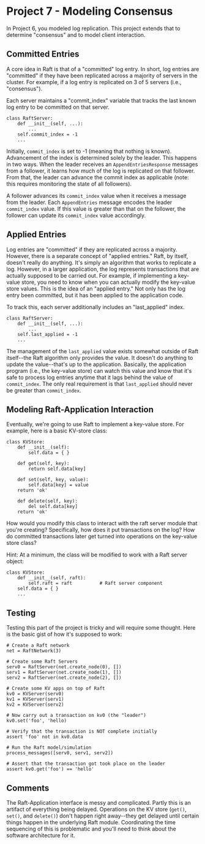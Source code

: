 # Project 7 - Modeling Consensus

In Project 6, you modeled log replication.  This project extends that
to determine "consensus" and to model client interaction.

## Committed Entries

A core idea in Raft is that of a "committed" log entry.  In short, log
entries are "committed" if they have been replicated across a majority
of servers in the cluster. For example, if a log entry is replicated
on 3 of 5 servers (i.e., "consensus").  

Each server maintains a "commit_index" variable that tracks the last known
log entry to be committed on that server.

```
class RaftServer:
    def __init__(self, ...):
        ...
	self.commit_index = -1
	...
```

Initially, `commit_index` is set to -1 (meaning that nothing is known).
Advancement of the index is determined solely by the leader.  This happens
in two ways.  When the leader receives an `AppendEntriesResponse` messages
from a follower, it learns how much of the log is replicated on that follower.
From that, the leader can advance the commit index as applicable (note: this
requires monitoring the state of all followers).

A follower advances its `commit_index` value when it receives a
message from the leader.  Each `AppendEntries` message encodes the
leader `commit_index` value.  If this value is greater than that on
the follower, the follower can update its `commit_index` value
accordingly.

## Applied Entries

Log entries are "committed" if they are replicated across a majority.  However,
there is a separate concept of "applied entries."   Raft, by itself, doesn't
really do anything. It's simply an algorithm that works to replicate a log.
However, in a larger application, the log represents transactions that are
actually supposed to be carried out.   For example, if implementing a
key-value store, you need to know when you can actually modify the key-value
store values.  This is the idea of an "applied entry."  Not only has the
log entry been committed, but it has been applied to the application code.

To track this, each server additionally includes an "last_applied" index.

```
class RaftServer:
    def __init__(self, ...):
        ...
	self.last_applied = -1
	...
```

The management of the `last_applied` value exists somewhat outside of
Raft itself--the Raft algorithm only provides the value.  It doesn't
do anything to update the value--that's up to the application.
Basically, the application program (i.e., the key-value store) can
watch this value and know that it's safe to process log entries anytime that
it lags behind the value of `commit_index`.  The only real
requirement is that `last_applied` should never be greater than
`commit_index`.

## Modeling Raft-Application Interaction

Eventually, we're going to use Raft to implement a key-value store.
For example, here is a basic KV-store class:

```
class KVStore:
    def __init__(self):
        self.data = { }

    def get(self, key):
        return self.data[key]

    def set(self, key, value):
        self.data[key] = value
	return 'ok'

    def delete(self, key):
        del self.data[key]
	return 'ok'
```

How would you modify this class to interact with the raft server
module that you're creating?  Specifically, how does it put
transactions on the log?   How do committed transactions later
get turned into operations on the key-value store class?

Hint: At a minimum, the class will be modified to work with
a Raft server object:

```
class KVStore:
    def __init__(self, raft):
        self.raft = raft          # Raft server component
	self.data = { }
    ...
```

## Testing

Testing this part of the project is tricky and will require some thought.
Here is the basic gist of how it's supposed to work:

```
# Create a Raft network
net = RaftNetwork(3)

# Create some Raft Servers
serv0 = RaftServer(net.create_node(0), [])
serv1 = RaftServer(net.create_node(1), [])
serv2 = RaftServer(net.create_node(2), [])

# Create some KV apps on top of Raft
kv0 = KVServer(serv0)
kv1 = KVServer(serv1)
kv2 = KVServer(serv2)

# Now carry out a transaction on kv0 (the "leader")
kv0.set('foo', 'hello)

# Verify that the transaction is NOT complete initially
assert 'foo' not in kv0.data

# Run the Raft model/simulation
process_messages([serv0, serv1, serv2])

# Assert that the transaction got took place on the leader
assert kv0.get('foo') == 'hello'
```

## Comments

The Raft-Application interface is messy and complicated.  Partly
this is an artifact of everything being delayed.  Operations
on the KV store (`get()`, `set()`, and `delete()`) don't happen
right away--they get delayed until certain things happen in the
underlying Raft module.   Coordinating the time sequencing of
this is problematic and you'll need to think about the software
architecture for it.
  

 

